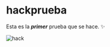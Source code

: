 # hackprueba
 
Esta es la _**primer**_ prueba que se hace. :sparkles:


![hack](img/zyx-censura-prensa.jpg)

